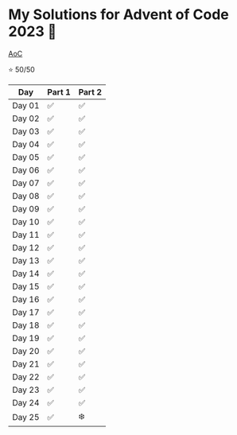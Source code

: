 # My Solutions for Advent of Code 2023 :christmas_tree:

[AoC](https://adventofcode.com/)

:star: 50/50

| Day   | Part 1 | Part 2 |
|-------|--------|--------|
| Day 01 | :white_check_mark:    | :white_check_mark:    |
| Day 02 | :white_check_mark:    | :white_check_mark:    |
| Day 03 | :white_check_mark:    | :white_check_mark:    |
| Day 04 | :white_check_mark:    | :white_check_mark:    |
| Day 05 | :white_check_mark:    | :white_check_mark:    |
| Day 06 | :white_check_mark:    | :white_check_mark:    |
| Day 07 | :white_check_mark:    | :white_check_mark:    |
| Day 08 | :white_check_mark:    | :white_check_mark:    |
| Day 09 | :white_check_mark:    | :white_check_mark:    |
| Day 10 | :white_check_mark:    | :white_check_mark:    |
| Day 11 | :white_check_mark:    | :white_check_mark:    |
| Day 12 | :white_check_mark:    | :white_check_mark:    |
| Day 13 | :white_check_mark:    | :white_check_mark:    |
| Day 14 | :white_check_mark:    | :white_check_mark:    |
| Day 15 | :white_check_mark:    | :white_check_mark:    |
| Day 16 | :white_check_mark:    | :white_check_mark:    |
| Day 17 | :white_check_mark:    | :white_check_mark:    |
| Day 18 | :white_check_mark:    | :white_check_mark:    |
| Day 19 | :white_check_mark:    | :white_check_mark:    |
| Day 20 | :white_check_mark:    | :white_check_mark:    |
| Day 21 | :white_check_mark:    | :white_check_mark:    |
| Day 22 | :white_check_mark:    | :white_check_mark:    |
| Day 23 | :white_check_mark:    | :white_check_mark:    |
| Day 24 | :white_check_mark:    | :white_check_mark:    |
| Day 25 | :white_check_mark:    | :snowflake:           |
